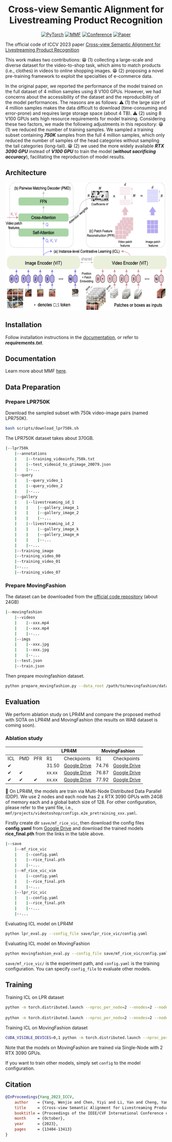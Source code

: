 <div align="center">

# Cross-view Semantic Alignment for Livestreaming Product Recognition

<a href="https://pytorch.org/get-started/locally/"><img alt="PyTorch" src="https://img.shields.io/badge/PyTorch-ee4c2c?logo=pytorch&logoColor=white"></a>
<a href="https://mmf.sh/"><img alt="MMF" src="https://img.shields.io/badge/MMF-0054a6?logo=meta&logoColor=white"></a>
[![Conference](https://img.shields.io/badge/ICCV-2023-6790AC.svg)](https://iccv2023.thecvf.com/)
[![Paper](http://img.shields.io/badge/Paper-arxiv.2308.04912-B31B1B.svg)](https://arxiv.org/pdf/2308.04912.pdf)

</div>

The official code of ICCV 2023 paper
[Cross-view Semantic Alignment for Livestreaming Product Recognition](https://openaccess.thecvf.com/content/ICCV2023/html/Yang_Cross-view_Semantic_Alignment_for_Livestreaming_Product_Recognition_ICCV_2023_paper.html)

This work makes two contributions: :grin: (1) collecting a large-scale and diverse dataset for the video-to-shop task, which aims to match products (i.e., clothes) in videos to online shopping images. :grin: (2) proposing a novel pre-training framework to exploit the specialties of e-commerce data.

In the original paper, we reported the performance of the model trained on the full dataset of 4 million samples using 8 V100 GPUs. However, we had concerns about the accessibility of the dataset and the reproducibility of the model performances. The reasons are as follows: :warning: (1) the large size of 4 million samples makes the data difficult to download (time-consuming and error-prone) and requires large storage space (about 4 TB). :warning: (2) using 8 V100 GPUs sets high resource requirements for model training. Considering these two factors, we made the following adjustments in this repository: :grin: (1) we reduced the number of training samples. We sampled a training subset containing ***750K*** samples from the full 4 million samples, which only reduced the number of samples of the head categories without sampling the tail categories (long-tail). :grin: (2) we used the more widely available ***RTX 3090 GPU*** instead of ***V100 GPU*** to train the model (***without sacrificing accuracy***), facilitating the reproduction of model results.

## Architecture
<p align="center">
  <img width="600" height="400" src="./images/model.png">
</p>

## Installation
Follow installation instructions in the [documentation](https://mmf.sh/docs/),
or refer to ***requirements.txt***.

## Documentation

Learn more about MMF [here](https://mmf.sh/docs).

## Data Preparation
### Prepare LPR750K
Download the sampled subset with 750k video-image pairs (named LPR750K).
```bash
bash scripts/download_lpr750k.sh
```
The LPR750K dataset takes about 370GB.
```bash
|--lpr750k
    |--annotations
    |    |--training_videoinfo_750k.txt
    |    |--test_videoid_to_gtimage_20079.json
    |    |--...
    |--query
    |    |--query_video_1
    |    |--query_video_2
    |    |--...
    |--gallery
    |    |--livestreaming_id_1
    |    |    |--gallery_image_1
    |    |    |--gallery_image_2
    |    |    |--...
    |    |--livestreaming_id_2
    |    |    |--gallery_image_k
    |    |    |--gallery_image_m
    |    |    |--...
    |    |--...
    |--training_image
    |--training_video_00
    |--training_video_01
    |--...
    |--training_video_07
```

### Prepare MovingFashion
The dataset can be downloaded from the [official code repository](https://github.com/HumaticsLAB/SEAM-Match-RCNN) (about 24GB)

```bash
|--movingfashion
    |--videos
    |    |--xxx.mp4
    |    |--xxx.mp4
    |    |--...
    |--imgs
    |    |--xxx.jpg
    |    |--xxx.jpg
    |    |--...
    |--test.json
    |--train.json
```
Then prepare movingfashion dataset.
```bash
python prepare_movingfashion.py --data_root /path/to/movingfashion/dataset/
```

## Evaluation
We perform ablation study on LPR4M and compare the proposed method with SOTA on LPR4M and MovingFashion (the results on WAB dataset is coming soon).

### Ablation study 
<table align="center">
    <thead>
        <tr>
            <th colspan=3></th>
            <th colspan=2>LPR4M</th>
            <th colspan=2>MovingFashion</th>
        </tr>
    </thead>
    <tbody>
        <tr>
            <td>ICL</td>
            <td>PMD</td>
            <td>PFR</td>
            <td>R1</td>
            <td>Checkpoints</td>
            <td>R1</td>
            <td>Checkpoints</td>
        </tr>
        <tr>
          <td>&#10004</td>
          <td></td>
          <td></td>
          <td>31.50</td>
          <td><a href="https://drive.google.com/file/d/1DKJRDzsYAih_LBe2eTaeIF8hK3-J6rnU/view?usp=drive_link">Google Drive</a></td>
          <td>74.76</td>
          <td><a href="https://drive.google.com/file/d/14J_-Zf4UZ8j-PSzWeOjqeSblt62GtzU6/view?usp=drive_link">Google Drive</a></td>
        </tr>
        <tr>
          <td>&#10004</td>
          <td>&#10004</td>
          <td></td>
          <td>xx.xx</td>
          <td><a href="">Google Drive</a></td>
          <td>76.87</td>
          <td><a href="https://drive.google.com/file/d/1rqcL8rp6djdQcb6zaSx6N9_FEyfWNtnP/view?usp=drive_link">Google Drive</a></td>
        </tr>
        <tr>
          <td>&#10004</td>
          <td>&#10004</td>
          <td>&#10004</td>
          <td>xx.xx</td>
          <td><a href="">Google Drive</a></td>
          <td>77.92</td>
          <td><a href="https://drive.google.com/file/d/1ZdCX1fkceqjhAN0pC6IVvzAsIOWwjUD3/view?usp=drive_link">Google Drive</a></td>
        </tr>
    </tbody>
</table>
 
:star2: On LPR4M, the models are train via Multi-Node Distributed Data Parallel (DDP). We use 2 nodes and each node has 2 x RTX 3090 GPUs with 24GB of memory each and a global batch size of 128. For other configuration, please refer to the yaml file, i.e., `mmf/projects/videotoshop/configs.e2e_pretraining_xxx.yaml`. 

Firstly create dir `save/mf_rice_vic`, then download the config files **config.yaml** from [Google Drive](https://drive.google.com/drive/folders/1ynewedJx104xAaiw42z1vHx7H2CZ0urZ?usp=drive_link) and download the trained models **rice_final.pth** from the links in the table above.
```bash
|--save
    |--mf_rice_vic
    |    |--config.yaml
    |    |--rice_final.pth
    |    |--...
    |--mf_rice_vic_vim
    |    |--config.yaml
    |    |--rice_final.pth
    |    |--...
    |--lpr_ric_vic
    |    |--config.yaml
    |    |--rice_final.pth
    |    |--...
    |--...
```

Evaluating ICL model on LPR4M
```bash
python lpr_eval.py --config_file save/lpr_rice_vic/config.yaml
```
Evaluating ICL model on MovingFashion
```bash
python movingfashion_eval.py --config_file save/mf_rice_vic/config.yaml
```
`save/mf_rice_vic/` is the experiment path, and `config.yaml` is the training configuration.
You can specify `config_file` to evaluate other models.



## Training

Training ICL on LPR dataset
```bash
python -m torch.distributed.launch --nproc_per_node=2 --nnodes=2 --node_rank=0 --master_addr=xxx --master_port=29500 mmf_cli/run.py config=projects/videotoshop/configs/e2e_pretraining_vic.yaml model=rice dataset=videotoshop

python -m torch.distributed.launch --nproc_per_node=2 --nnodes=2 --node_rank=1 --master_addr=xxx --master_port=29500 mmf_cli/run.py config=projects/videotoshop/configs/e2e_pretraining_vic.yaml model=rice dataset=videotoshop
```

Training ICL on MovingFashion dataset
```bash
CUDA_VISIBLE_DEVICES=0,1 python -m torch.distributed.launch --nproc_per_node=2 --nnodes=1 --master_addr=xxx --master_port=29501 mmf_cli/run.py config=proje    cts/movingfashion/configs/e2e_pretraining_vic.yaml model=rice dataset=movingfashion
```
Note that the models on MovingFashion are trained via Single-Node with 2 RTX 3090 GPUs.

If you want to train other models, simply set `config` to the model configuration. 

## Citation

```bibtex
@InProceedings{Yang_2023_ICCV,
    author    = {Yang, Wenjie and Chen, Yiyi and Li, Yan and Cheng, Yanhua and Liu, Xudong and Chen, Quan and Li, Han},
    title     = {Cross-view Semantic Alignment for Livestreaming Product Recognition},
    booktitle = {Proceedings of the IEEE/CVF International Conference on Computer Vision (ICCV)},
    month     = {October},
    year      = {2023},
    pages     = {13404-13413}
}
``` 
